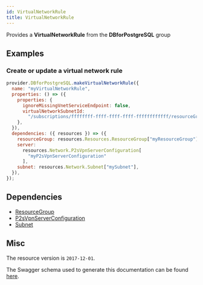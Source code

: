 ```yaml
---
id: VirtualNetworkRule
title: VirtualNetworkRule
---
```

Provides a **VirtualNetworkRule** from the **DBforPostgreSQL** group
## Examples
### Create or update a virtual network rule
```js
provider.DBforPostgreSQL.makeVirtualNetworkRule({
  name: "myVirtualNetworkRule",
  properties: () => ({
    properties: {
      ignoreMissingVnetServiceEndpoint: false,
      virtualNetworkSubnetId:
        "/subscriptions/ffffffff-ffff-ffff-ffff-ffffffffffff/resourceGroups/TestGroup/providers/Microsoft.Network/virtualNetworks/testvnet/subnets/testsubnet",
    },
  }),
  dependencies: ({ resources }) => ({
    resourceGroup: resources.Resources.ResourceGroup["myResourceGroup"],
    server:
      resources.Network.P2sVpnServerConfiguration[
        "myP2sVpnServerConfiguration"
      ],
    subnet: resources.Network.Subnet["mySubnet"],
  }),
});

```
## Dependencies
- [ResourceGroup](../Resources/ResourceGroup.md)
- [P2sVpnServerConfiguration](../Network/P2sVpnServerConfiguration.md)
- [Subnet](../Network/Subnet.md)
## Misc
The resource version is `2017-12-01`.

The Swagger schema used to generate this documentation can be found [here](https://github.com/Azure/azure-rest-api-specs/tree/main/specification/postgresql/resource-manager/Microsoft.DBforPostgreSQL/stable/2017-12-01/postgresql.json).
